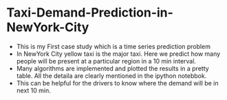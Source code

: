 # Taxi-Demand-Prediction-in-NewYork-City
- This is my First case study which is a time series prediction problem
- In NewYork City yellow taxi is the major taxi. Here we predict how many people will be present at a particular region in a 10 min interval.
- Many algorithms are implemented and plotted the results in a pretty table. All the detaila are clearly mentioned in the ipython notebbok.
- This can be helpful for the drivers to know where the demand will be in next 10 min.

